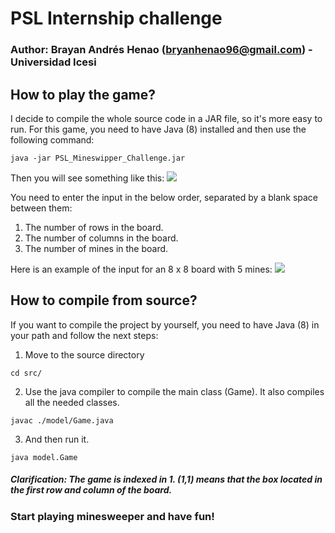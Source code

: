 # PSL Internship challenge

### Author: Brayan Andrés Henao (bryanhenao96@gmail.com) - Universidad Icesi

## How to play the game?
I decide to compile the whole source code in a JAR file, so it's more easy to run. For this game, you need to have Java (8) installed and then use the following command:

```console
java -jar PSL_Mineswipper_Challenge.jar
```
Then you will see something like this: 
![](https://i.imgur.com/AyAkNtJ.png)
 
 You need to enter the input in the below order, separated by a blank space between them:   
 1) The number of rows in the board.  
 2) The number of columns in the board.  
 3) The number of mines in the board.
 
Here is an example of the input for an 8 x 8 board with 5 mines:
![](https://i.imgur.com/WikCH6V.png)
 
## How to compile from source?
If you want to compile the project by yourself, you need to have Java (8) in your path and follow the next steps:
 1) Move to the source directory
 ```console
 cd src/
 ```
 2) Use the java compiler to compile the main class (Game). It also compiles all the needed classes.  
 ```console
 javac ./model/Game.java
 ```
 3) And then run it.
 ```console
 java model.Game
 ```
 
##### Clarification: The game is indexed in 1. (1,1) means that the box located in the first row and column of the board.

### Start playing minesweeper and have fun!


